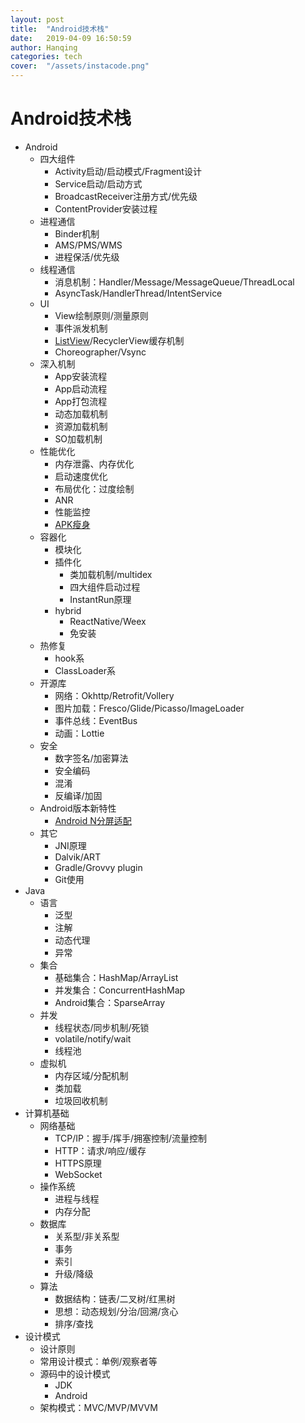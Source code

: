 ```yaml
---
layout: post
title:  "Android技术栈"
date:   2019-04-09 16:50:59
author: Hanqing
categories: tech
cover:  "/assets/instacode.png"
---
```


# Android技术栈

- Android
  - 四大组件
	- Activity启动/启动模式/Fragment设计
	- Service启动/启动方式
	- BroadcastReceiver注册方式/优先级
	- ContentProvider安装过程
  - 进程通信
	- Binder机制
	- AMS/PMS/WMS
	- 进程保活/优先级
  - 线程通信
	- 消息机制：Handler/Message/MessageQueue/ThreadLocal
	- AsyncTask/HandlerThread/IntentService
  - UI
	- View绘制原则/测量原则
	- 事件派发机制
	- [ListView](https://blog.csdn.net/zwjemperor/article/details/52564098)/RecyclerView缓存机制
	- Choreographer/Vsync
  - 深入机制
	- App安装流程
	- App启动流程
	- App打包流程
	- 动态加载机制
	- 资源加载机制
	- SO加载机制 
  - 性能优化
	- 内存泄露、内存优化
	- 启动速度优化
	- 布局优化：过度绘制
	- ANR
	- 性能监控
	- [APK瘦身](https://blog.csdn.net/zwjemperor/article/details/52541264)
  - 容器化
	- 模块化
	- 插件化
	  - 类加载机制/multidex
	  - 四大组件启动过程
	  - InstantRun原理
	- hybrid
	  - ReactNative/Weex
	  - 免安装
  - 热修复
	- hook系
	- ClassLoader系
  - 开源库
	- 网络：Okhttp/Retrofit/Vollery
	- 图片加载：Fresco/Glide/Picasso/ImageLoader
	- 事件总线：EventBus
	- 动画：Lottie
  - 安全
	- 数字签名/加密算法
	- 安全编码
	- 混淆
	- 反编译/加固
  - Android版本新特性
	- [Android N分屏适配](https://blog.csdn.net/zwjemperor/article/details/52337106)
  - 其它
	- JNI原理
	- Dalvik/ART
	- Gradle/Grovvy plugin
	- Git使用
- Java
  - 语言
	- 泛型
	- 注解
	- 动态代理
	- 异常
  - 集合
	- 基础集合：HashMap/ArrayList
	- 并发集合：ConcurrentHashMap
	- Android集合：SparseArray
  - 并发
	- 线程状态/同步机制/死锁
	- volatile/notify/wait
	- 线程池
  - 虚拟机
	- 内存区域/分配机制
	- 类加载
	- 垃圾回收机制
- 计算机基础
  - 网络基础
	- TCP/IP：握手/挥手/拥塞控制/流量控制
	- HTTP：请求/响应/缓存
	- HTTPS原理
	- WebSocket
  - 操作系统
	- 进程与线程
	- 内存分配
  - 数据库
	- 关系型/非关系型
	- 事务
	- 索引
	- 升级/降级
  - 算法
	- 数据结构：链表/二叉树/红黑树
	- 思想：动态规划/分治/回溯/贪心
	- 排序/查找
- 设计模式
  - 设计原则
  - 常用设计模式：单例/观察者等
  - 源码中的设计模式 
	- JDK
	- Android
  - 架构模式：MVC/MVP/MVVM

